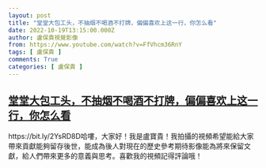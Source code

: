```yaml
---
layout: post
title: "堂堂大包工头，不抽烟不喝酒不打牌，偏偏喜欢上这一行，你怎么看"
date: 2022-10-19T13:15:00.000Z
author: 盧保貴視覺影像
from: https://www.youtube.com/watch?v=FfVhcm36RnY
tags: [ 盧保貴 ]
comments: True
categories: [ 盧保貴 ]
---
```

<!--1666185300000-->
[堂堂大包工头，不抽烟不喝酒不打牌，偏偏喜欢上这一行，你怎么看](https://www.youtube.com/watch?v=FfVhcm36RnY)
------

<div>
https://bit.ly/2YsRD8D哈嘍，大家好！我是盧寶貴！我拍攝的視頻希望能給大家帶來貢獻能夠留存後世，能成為後人對現在的歷史參考期待影像能為將來保留文獻，給人們帶來更多的意義與思考。喜歡我的視頻記得評論哦！
</div>

